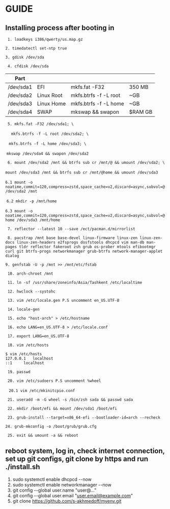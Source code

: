 # GUIDE
## Installing process after booting in
`` 1. loadkeys i386/qwerty/us.map.gz``

`` 2. timedatectl set-ntp true ``

`` 3. gdisk /dev/sda ``

`` 4. cfdisk /dev/sda``

| Part      |            |                       |         |
| --------- | ---------- | --------------------- | ------- |
| /dev/sda1 | EFI        | mkfs.fat -F32         | 350 MB  |
| /dev/sda2 | Linux Root | mkfs.btrfs -f -L root | ~GB     |
| /dev/sda3 | Linux Home | mkfs.btrfs -f -L home | ~GB     |
| /dev/sda4 | SWAP       | mkswap && swapon      | $RAM GB |

`` 5. mkfs.fat -F32 /dev/sda1; \`` 

​	``	mkfs.btrfs -f -L root /dev/sda2; \``

​	`` mkfs.btrfs -f -L home /dev/sda3; \``

​	`` mkswap /dev/sda4 && swapon /dev/sda2 `` 

`` 6. mount /dev/sda2 /mnt && btrfs sub cr /mnt/@ && umount /dev/sda2; \`` 

​	``mount /dev/sda3 /mnt && btrfs sub cr /mnt/@home && umount /dev/sda3 ``

​		`` 6.1 mount -o noatime,commit=120,compress=zstd,space_cache=v2,discard=async,subvol=@ /dev/sda2 /mnt ``

​		`` 6.2 mkdir -p /mnt/home ``

​		`` 6.3 mount -o noatime,commit=120,compress=zstd,space_cache=v2,discard=async,subvol=@home /dev/sda3 /mnt/home ``

`` 7. reflector --latest 10 --save /ect/pacman.d/mirrorlist``

`` 8. pacstrap /mnt base base-devel linux-firmware linux-zen linux-zen-docs linux-zen-headers e2fsprogs dosfstools dhcpcd vim man-db man-pages tldr reflector fakeroot zsh grub os-prober mtools efibootmgr curl git btrfs-progs networkmanager grub-btrfs network-manager-applet dialog``

`` 9. genfstab -U -p /mnt >> /mnt/etc/fstab ``

`` 10. arch-chroot /mnt``

`` 11. ln -sf /usr/share/zoneinfo/Asia/Tashkent /etc/localtime``

`` 12. hwclock --systohc``

`` 13. vim /etc/locale.gen P.S uncomment en_US.UTF-8``

`` 14. locale-gen``

`` 15. echo "host-arch" > /etc/hostname``

`` 16. echo LANG=en_US.UTF-8 > /etc/locale.conf``

`` 17. export LANG=en_US.UTF-8``

`` 18. vim /etc/hosts``

```shell
$ vim /etc/hosts
127.0.0.1	localhost
::1		localhost
```

`` 19. passwd``

`` 20. vim /etc/sudoers P.S uncomment %wheel``

​	`` 20.1 vim /etc/mkinitcpio.conf``

`` 21. useradd -m -G wheel -s /bin/zsh sada && passwd sada``

`` 22. mkdir /boot/efi && mount /dev/sda1 /boot/efi``

`` 23. grub-install --target=x86_64-efi --bootloader-id=arch --recheck``

`` 24. grub-mkconfig -o /boot/grub/grub.cfg ``

`` 25. exit && umount -a && reboot`` 

## reboot system, log in, check internet connection, set up git configs, git clone by https and run ./install.sh

1. sudo systemctl enable dhcpcd --now
2. sudo systemctl enable networkmanager --now
3. git config --global user.name "user@..."
4. git config --global user.email "user.email@example.com"
5. git clone https://github.com/s-akhmedoff/myenv.git